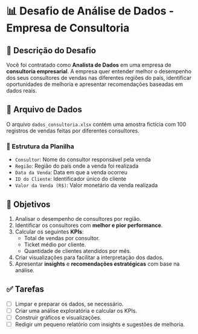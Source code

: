 # 📊 Desafio de Análise de Dados - Empresa de Consultoria

## 🧠 Descrição do Desafio

Você foi contratado como **Analista de Dados** em uma empresa de **consultoria empresarial**. A empresa quer entender melhor o desempenho dos seus consultores de vendas nas diferentes regiões do país, identificar oportunidades de melhoria e apresentar recomendações baseadas em dados reais.

## 📁 Arquivo de Dados

O arquivo `dados_consultoria.xlsx` contém uma amostra fictícia com 100 registros de vendas feitas por diferentes consultores.

### 📄 Estrutura da Planilha

- `Consultor`: Nome do consultor responsável pela venda  
- `Região`: Região do país onde a venda foi realizada  
- `Data da Venda`: Data em que a venda ocorreu  
- `ID do Cliente`: Identificador único do cliente  
- `Valor da Venda (R$)`: Valor monetário da venda realizada  

## 🎯 Objetivos

1. Analisar o desempenho de consultores por região.
2. Identificar os consultores com **melhor e pior performance**.
3. Calcular os seguintes **KPIs**:
   - Total de vendas por consultor.
   - Ticket médio por cliente.
   - Quantidade de clientes atendidos por mês.
4. Criar visualizações para facilitar a interpretação dos dados.
5. Apresentar **insights** e **recomendações estratégicas** com base na análise.

## ✅ Tarefas

- [ ] Limpar e preparar os dados, se necessário.
- [ ] Criar uma análise exploratória e calcular os KPIs.
- [ ] Construir gráficos e visualizações.
- [ ] Redigir um pequeno relatório com insights e sugestões de melhoria.
